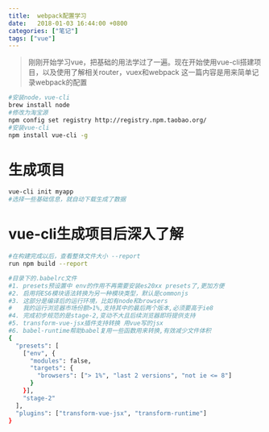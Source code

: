 ```yaml
---
title:  webpack配置学习
date:   2018-01-03 16:44:00 +0800
categories: ["笔记"]
tags: ["vue"]
---
```



> 刚刚开始学习vue，把基础的用法学过了一遍。现在开始使用vue-cli搭建项目，以及使用了解相关router，vuex和webpack
> 这一篇内容是用来简单记录webpack的配置

```bash
#安装node，vue-cli
brew install node 
#修改为淘宝源
npm config set registry http://registry.npm.taobao.org/
#安装vue-cli
npm install vue-cli -g
```

生成项目
===

```bash
vue-cli init myapp
#选择一些基础信息，就自动下载生成了数据
```

vue-cli生成项目后深入了解
===

```bash
#在构建完成以后，查看整体文件大小 --report
run npm build --report

#目录下的.babelrc文件
#1. presets预设置中 env的作用不再需要安装es20xx presets了,更加方便
#2. 启用将ES6模块语法转换为另一种模块类型，默认是commonjs
#3. 这部分是编译后的运行环境，比如有node和browsers
#   我的运行浏览器市场份额>1%,支持其中的最后两个版本,必须要高于ie8
#4. 完成初步规范的是stage-2,变动不大且后续浏览器即将提供支持
#5. transform-vue-jsx插件支持转换 用vue写的jsx
#6. babel-runtime帮助babel复用一些函数用来转换,有效减少文件体积
{
  "presets": [
    ["env", {
      "modules": false,
      "targets": {
        "browsers": ["> 1%", "last 2 versions", "not ie <= 8"]
      }
    }],
    "stage-2"
  ],
  "plugins": ["transform-vue-jsx", "transform-runtime"]
}
```
